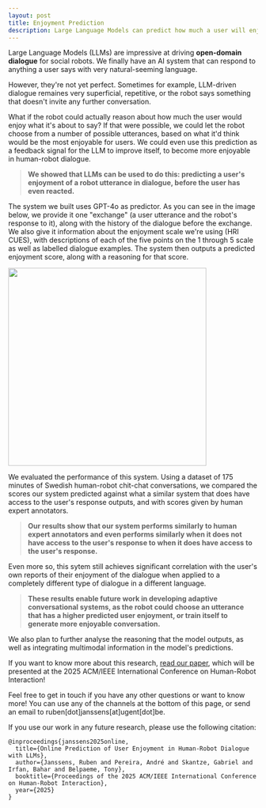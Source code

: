 ```yaml
---
layout: post
title: Enjoyment Prediction
description: Large Language Models can predict how much a user will enjoy a human-robot dialog before seeing the user's response.
---
```


Large Language Models (LLMs) are impressive at driving **open-domain dialogue** for social robots. We finally have an AI system that can respond to anything a user says with very natural-seeming language.

However, they're not yet perfect. Sometimes for example, LLM-driven dialogue remaines very superficial, repetitive, or the robot says something that doesn't invite any further conversation.

What if the robot could actually reason about how much the user would enjoy what it's about to say? If that were possible, we could let the robot choose from a number of possible utterances, based on what it'd think would be the most enjoyable for users. We could even use this prediction as a feedback signal for the LLM to improve itself, to become more enjoyable in human-robot dialogue.

>**We showed that LLMs can be used to do this: predicting a user's enjoyment of a robot utterance in dialogue, before the user has even reacted.**

The system we built uses GPT-4o as predictor. As you can see in the image below, we provide it one "exchange" (a user utterance and the robot's response to it), along with the history of the dialogue before the exchange. We also give it information about the enjoyment scale we're using (HRI CUES), with descriptions of each of the five points on the 1 through 5 scale as well as labelled dialogue examples. The system then outputs a predicted enjoyment score, along with a reasoning for that score.

<img src="../../enjoyment-prediction/poster-fullsystem.PNG" width="400">

We evaluated the performance of this system. Using a dataset of 175 minutes of Swedish human-robot chit-chat conversations, we compared the scores our system predicted against what a similar system that does have access to the user's response outputs, and with scores given by human expert annotators.

>**Our results show that our system performs similarly to human expert annotators and even performs similarly when it does not have access to the user's response to when it does have access to the user's response.**

Even more so, this sytem still achieves significant correlation with the user's own reports of their enjoyment of the dialogue when applied to a completely different type of dialogue in a different language.

>**These results enable future work in developing adaptive conversational systems, as the robot could choose an utterance that has a higher predicted user enjoyment, or train itself to generate more enjoyable conversation.**

We also plan to further analyse the reasoning that the model outputs, as well as integrating multimodal information in the model's predictions.

If you want to know more about this research, [read our paper](../../enjoyment-prediction/enjoyment-prediction-lbr.pdf), which will be presented at the 2025 ACM/IEEE International Conference on Human-Robot Interaction!

Feel free to get in touch if you have any other questions or want to know more! You can use any of the channels at the bottom of this page, or send an email to ruben[dot]janssens[at]ugent[dot]be.

If you use our work in any future research, please use the following citation:

~~~~
@inproceedings{janssens2025online,
  title={Online Prediction of User Enjoyment in Human-Robot Dialogue with LLMs},
  author={Janssens, Ruben and Pereira, André and Skantze, Gabriel and Irfan, Bahar and Belpaeme, Tony},
  booktitle={Proceedings of the 2025 ACM/IEEE International Conference on Human-Robot Interaction},
  year={2025}
}
~~~~